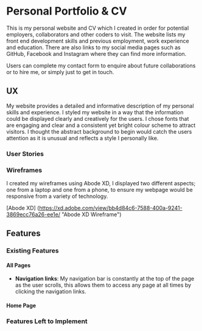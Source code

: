# Personal Portfolio & CV 
This is my personal website and CV which I created in order for potential employers, collaborators and other coders to visit. The website lists my front end development skills and previous employment, work experience and education. There are also links to my social media pages such as GitHub, Facebook and Instagram where they can find more information.  

Users can complete my contact form to enquire about future collaborations or to hire me, or simply just to get in touch. 


## UX
My website provides a detailed and informative description of my personal skills and experience. I styled my website in a way that the information could be displayed clearly and creatively for the users. I chose fonts that are engaging and clear and a consistent yet bright colour scheme to attract visitors. I thought the abstract background to begin would catch the users attention as it is unusual and reflects a style I personally like. 

### User Stories 


### Wireframes
I created my wireframes using Abode XD, I displayed two different aspects; one from a laptop and one from a phone, to ensure my webpage would be responsive from a variety of technology.

[Abode XD] (https://xd.adobe.com/view/bb4d84c6-7588-400a-9241-3869ecc76a26-ee1e/ "Abode XD Wireframe")

## Features 

### Existing Features 

#### All Pages 
- **Navigation links**: My navigation bar is constantly at the top of the page as the user scrolls, this allows them to access any page at all times by clicking the navigation links. 

#### Home Page 

### Features Left to Implement 